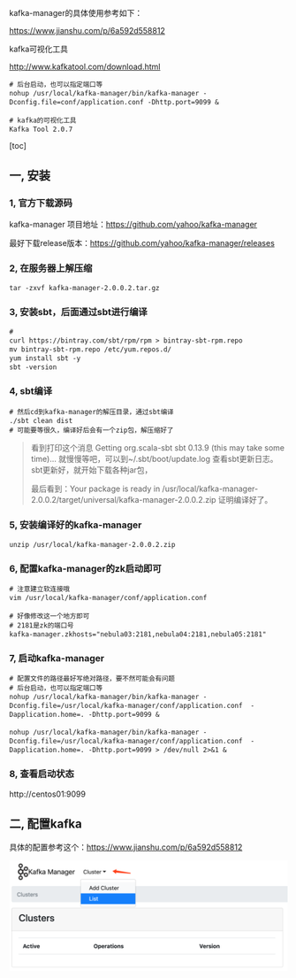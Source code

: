 kafka-manager的具体使用参考如下：

https://www.jianshu.com/p/6a592d558812



kafka可视化工具

http://www.kafkatool.com/download.html



```shell
# 后台启动，也可以指定端口等
nohup /usr/local/kafka-manager/bin/kafka-manager -Dconfig.file=conf/application.conf -Dhttp.port=9099 &

# kafka的可视化工具
Kafka Tool 2.0.7
```



[toc]

## 一, 安装

### 1, 官方下载源码

kafka-manager 项目地址：https://github.com/yahoo/kafka-manager

最好下载release版本：https://github.com/yahoo/kafka-manager/releases



### 2, 在服务器上解压缩

```shell
tar -zxvf kafka-manager-2.0.0.2.tar.gz
```



### 3, 安装sbt，后面通过sbt进行编译

```shell
# 
curl https://bintray.com/sbt/rpm/rpm > bintray-sbt-rpm.repo
mv bintray-sbt-rpm.repo /etc/yum.repos.d/
yum install sbt -y
sbt -version
```



### 4, sbt编译

```shell
# 然后cd到kafka-manager的解压目录，通过sbt编译
./sbt clean dist
# 可能要等很久，编译好后会有一个zip包，解压缩好了
```

> 看到打印这个消息 Getting org.scala-sbt sbt 0.13.9  (this may take some time)... 就慢慢等吧，可以到~/.sbt/boot/update.log 查看sbt更新日志。sbt更新好，就开始下载各种jar包，
>
> 最后看到：Your package is ready in /usr/local/kafka-manager-2.0.0.2/target/universal/kafka-manager-2.0.0.2.zip  证明编译好了。



### 5, 安装编译好的kafka-manager

```shell
unzip /usr/local/kafka-manager-2.0.0.2.zip
```



### 6, 配置kafka-manager的zk启动即可

```shell
# 注意建立软连接哦
vim /usr/local/kafka-manager/conf/application.conf

# 好像修改这一个地方即可
# 2181是zk的端口号
kafka-manager.zkhosts="nebula03:2181,nebula04:2181,nebula05:2181"
```



### 7, 启动kafka-manager

```shell
# 配置文件的路径最好写绝对路径，要不然可能会有问题
# 后台启动，也可以指定端口等
nohup /usr/local/kafka-manager/bin/kafka-manager -Dconfig.file=/usr/local/kafka-manager/conf/application.conf  -Dapplication.home=. -Dhttp.port=9099 &

nohup /usr/local/kafka-manager/bin/kafka-manager -Dconfig.file=/usr/local/kafka-manager/conf/application.conf  -Dapplication.home=. -Dhttp.port=9099 > /dev/null 2>&1 & 
```



### 8, 查看启动状态

http://centos01:9099





## 二, 配置kafka

具体的配置参考这个：https://www.jianshu.com/p/6a592d558812

![image-20190724180536665](assets/image-20190724180536665.png)